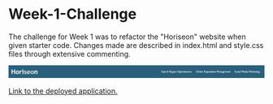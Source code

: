 # Week-1-Challenge
The challenge for Week 1 was to refactor the "Horiseon" website when given starter code. Changes made are described in index.html and style.css files through extensive commenting.

![Screenshot of the live site's header.](assets\images\README-screenshot.png)

[Link to the deployed application.](https://tdevans97.github.io/Week-1-Challenge/)